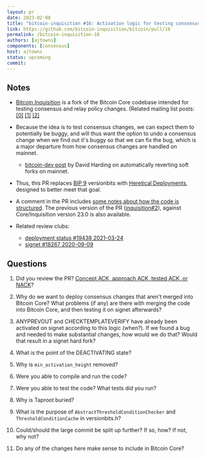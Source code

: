 ```yaml
---
layout: pr
date: 2023-02-08
title: "bitcoin-inquisition #16: Activation logic for testing consensus changes"
link: https://github.com/bitcoin-inquisition/bitcoin/pull/16
permalink: /bitcoin-inquisition-16
authors: [ajtowns]
components: [consensus]
host: ajtowns
status: upcoming
commit:
---
```


## Notes

* [Bitcoin Inquisition](https://github.com/bitcoin-inquisition/bitcoin/wiki) is a fork of the Bitcoin Core codebase intended for testing consensus and relay policy changes. (Related mailing list posts: [[0]](https://lists.linuxfoundation.org/pipermail/bitcoin-dev/2022-September/020921.html) [[1]](https://lists.linuxfoundation.org/pipermail/bitcoin-dev/2022-October/020964.html) [[2]](https://lists.linuxfoundation.org/pipermail/bitcoin-dev/2022-December/021275.html)

* Because the idea is to test consensus changes, we can expect them to potentially be buggy, and will thus want the option to undo a consensus change when we find out it's buggy so that we can fix the bug, which is a major departure from how consensus changes are handled on mainnet.
  * [bitcoin-dev post](https://lists.linuxfoundation.org/pipermail/bitcoin-dev/2022-April/020242.html) by David Harding on automatically reverting soft forks on mainnet.

* Thus, this PR replaces [BIP 9](https://github.com/bitcoin/bips/blob/master/bip-0009.mediawiki) versionbits with [Heretical Deployments](https://github.com/bitcoin-inquisition/bitcoin/wiki/Heretical-Deployments), designed to better meet that goal.

* A comment in the PR includes [some notes about how the code is structured](https://github.com/bitcoin-inquisition/bitcoin/pull/16#pullrequestreview-1264958327). The previous version of the PR ([inquisition#2](https://github.com/bitcoin-inquisition/bitcoin/pull/16)), against Core/Inquisition version 23.0 is also available.

* Related review clubs:
  * [deployment status #19438 2021-03-24](https://bitcoincore.reviews/19438)
  * [signet #18267 2020-09-09](https://bitcoincore.reviews/18267)

## Questions
1. Did you review the PR? [Concept ACK, approach ACK, tested ACK, or NACK](https://github.com/bitcoin/bitcoin/blob/master/CONTRIBUTING.md#peer-review)?

2. Why do we want to deploy consensus changes that aren't merged into Bitcoin Core? What problems (if any) are there with merging the code into Bitcoin Core, and then testing it on signet afterwards?

3. ANYPREVOUT and CHECKTEMPLATEVERIFY have already been activated on signet according to this logic (when?). If we found a bug and needed to make
substantial changes, how would we do that? Would that result in a signet hard fork?

5. What is the point of the DEACTIVATING state?

6. Why is `min_activation_height` removed?

7. Were you able to compile and run the code?

8. Were you able to test the code? What tests did you run?

9. Why is Taproot buried?

10. What is the purpose of `AbstractThresholdConditionChecker` and `ThresholdConditionCache` in versionbits.h?

11. Could/should the large commit be split up further? If so, how? If not,
why not?

12. Do any of the changes here make sense to include in Bitcoin Core?

<!-- TODO: After meeting, uncomment and add meeting log between the irc tags
## Meeting Log

{% irc %}
{% endirc %}
-->
